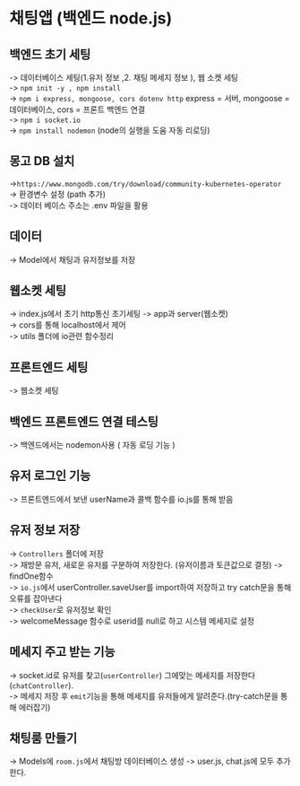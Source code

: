 # 채팅앱 (백엔드 node.js) <br/>

## 백엔드 초기 세팅<br/>

-> 데이터베이스 세팅(1.유저 정보 ,2. 채팅 메세지 정보 ), 웹 소켓 세팅 <br/>
-> `npm init -y , npm install`<br/>
-> `npm i express, mongoose, cors dotenv http` express = 서버, mongoose = 데이터베이스, cors = 프론트 백엔드 연결 <br/>
-> `npm i socket.io`<br/>
-> `npm install nodemon` (node의 실행을 도움 자동 리로딩)<br/>

## 몽고 DB 설치 <br/>
->`https://www.mongodb.com/try/download/community-kubernetes-operator`<br/>
-> 환경변수 설정 (path 추가)<br/>
-> 데이터 베이스 주소는 .env 파일을 활용 <br/>


## 데이터 <br/>
-> Model에서 채팅과 유저정보를 저장 <br/>

## 웹소켓 세팅<br/>
 -> index.js에서 초기 http통신 초기세팅 -> app과 server(웹소켓)<br/>
 -> cors를 통해 localhost에서 제어 <br/>
 -> utils 폴더에 io관련 함수정리 <br/>

## 프론트엔드 세팅 <br/>

 -> 웹소켓 세팅 <br/>

## 백엔드 프론트엔드 연결 테스팅 <br/>

-> 백엔드에서는 nodemon사용 ( 자동 로딩 기능 )<br/>

## 유저 로그인 기능 <br/>

-> 프론트엔드에서 보낸 userName과 콜백 함수를 io.js를 통해 받음 <br/>

## 유저 정보 저장 <br/>
-> `Controllers` 폴더에 저장 <br/>
-> 재방문 유저, 새로운 유저를 구분하여 저장한다. (유저이름과 토큰값으로 결정) -> findOne함수<br/>
-> `io.js`에서 userController.saveUser를 import하여 저장하고 try catch문을 통해 오류를 잡아낸다 <br/>
-> `checkUser`로 유저정보 확인 <br/>
-> welcomeMessage 함수로 userid를 null로 하고 시스템 메세지로 설정 <br/>


## 메세지 주고 받는 기능 <br/>
 -> socket.id로 유저를 찾고(`userController`) 그에맞는 메세지를 저장한다(`chatController`).<br/>
 -> 메세지 저장 후 `emit`기능을 통해 메세지를 유저들에게 알려준다.(try-catch문을 통해 에러잡기)<br/>

## 채팅룸 만들기 <br/>
 -> Models에 `room.js`에서 채팅방 데이터베이스 생성 -> user.js, chat.js에 모두 추가한다. <br/>
 